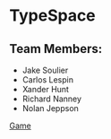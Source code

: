 # TypeSpace

## Team Members:
* Jake Soulier
* Carlos Lespin
* Xander Hunt
* Richard Nanney
* Nolan Jeppson

[Game](https://calesi19.github.io/TypeSpace/)
